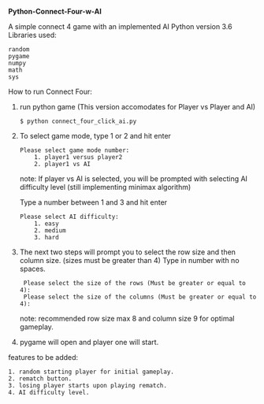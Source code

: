 **Python-Connect-Four-w-AI**

A simple connect 4 game with an implemented AI
Python version 3.6
Libraries used:

    random
    pygame
    numpy
    math
    sys

How to run Connect Four:

1.  run python game (This version accomodates for Player vs Player and AI)

        $ python connect_four_click_ai.py

2.  To select game mode, type 1 or 2 and hit enter

        Please select game mode number:
            1. player1 versus player2
            2. player1 vs AI

    note: If player vs AI is selected, you will be prompted with selecting AI difficulty level
    (still implementing minimax algorithm)

    Type a number between 1 and 3 and hit enter

        Please select AI difficulty:
            1. easy
            2. medium
            3. hard

3.  The next two steps will prompt you to select the row size and then column size. (sizes must be greater than 4)
    Type in number with no spaces.

         Please select the size of the rows (Must be greater or equal to 4):
         Please select the size of the columns (Must be greater or equal to 4):

    note: recommended row size max 8 and column size 9 for optimal gameplay.

4.  pygame will open and player one will start.

features to be added:

    1. random starting player for initial gameplay.
    2. rematch button.
    3. losing player starts upon playing rematch.
    4. AI difficulty level.
